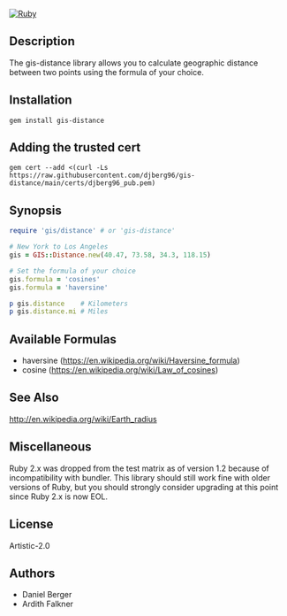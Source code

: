 [![Ruby](https://github.com/djberg96/gis-distance/actions/workflows/ruby.yml/badge.svg)](https://github.com/djberg96/gis-distance/actions/workflows/ruby.yml)

## Description
The gis-distance library allows you to calculate geographic distance between
two points using the formula of your choice.

## Installation
`gem install gis-distance`

## Adding the trusted cert
`gem cert --add <(curl -Ls https://raw.githubusercontent.com/djberg96/gis-distance/main/certs/djberg96_pub.pem)`

## Synopsis
```ruby
require 'gis/distance' # or 'gis-distance'

# New York to Los Angeles
gis = GIS::Distance.new(40.47, 73.58, 34.3, 118.15)

# Set the formula of your choice
gis.formula = 'cosines'
gis.formula = 'haversine'

p gis.distance    # Kilometers
p gis.distance.mi # Miles 
```

## Available Formulas
* haversine (https://en.wikipedia.org/wiki/Haversine_formula)
* cosine (https://en.wikipedia.org/wiki/Law_of_cosines)

## See Also
http://en.wikipedia.org/wiki/Earth_radius

## Miscellaneous
Ruby 2.x was dropped from the test matrix as of version 1.2 because of
incompatibility with bundler. This library should still work fine with
older versions of Ruby, but you should strongly consider upgrading at this
point since Ruby 2.x is now EOL.

## License
Artistic-2.0

## Authors
* Daniel Berger
* Ardith Falkner
